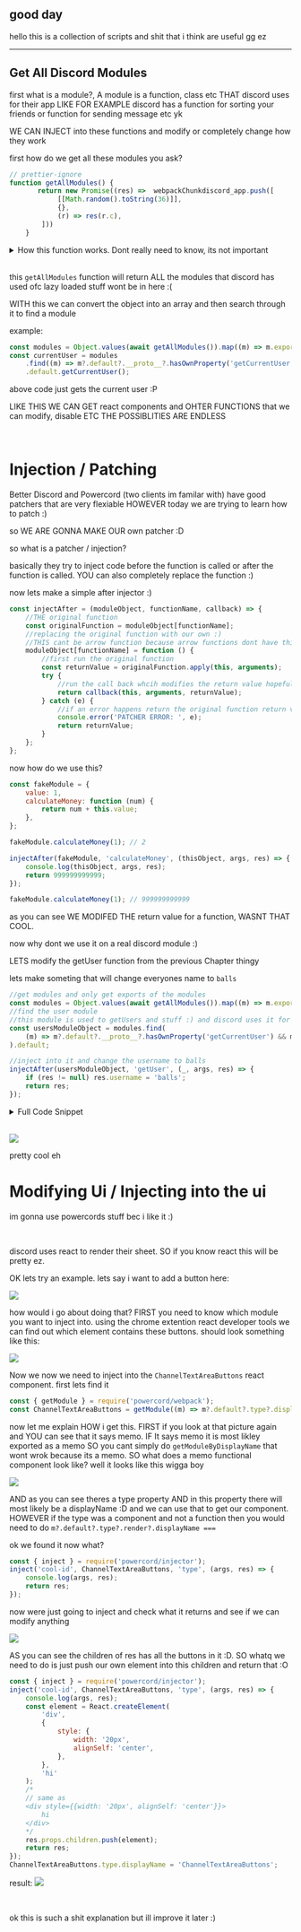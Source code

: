 ## good day

hello this is a collection of scripts and shit that i think are useful gg ez

---

<h2>Get All Discord Modules</h2>

first what is a module?, A module is a function, class etc THAT discord uses for their app
LIKE FOR EXAMPLE discord has a function for sorting your friends or function for sending message etc yk

WE CAN INJECT into these functions and modify or completely change how they work

first how do we get all these modules you ask?

```js
// prettier-ignore
function getAllModules() {
       return new Promise((res) =>  webpackChunkdiscord_app.push([
            [[Math.random().toString(36)]],
            {},
            (r) => res(r.c),
        ]))
    }
```

<details>
    <summary>How this function works. Dont really need to know, its not important
    </summary>
  
  so you might be confused on HOW this gets all the modules and rightfully so. Disocrd uses webpack to transplile and code split their web app AND THEY HAVE enabled the webpack jsonp thingy or in this case webpackchunkdiscord_app. i dont really understand it on a deep level but i do know that webpackChunkdiscord_app is how they emulate the import / export or module.exports thingy yk. IT is the modules object and thats where they store all the modules so other modules can import export stuff yk.

now why am i pussing all this shit? this wont do anything right it will just add it to the array right?
NO this push function is a wrapper over the original push function that allows us to insert modules into it
WHAT THIS MEANS is we can add our own module into this webpackChunk and then WE ARE bascially in the same enviroment as discords functions and modules. SO WE CAN IMPORT THEIR modules yk

heres the function that `webpackChunkdiscord_app.push` function
ofc i renamed some variables and refactored the minfied code to make it more readable

```js
// prettier-ignore
const wrappedPush = (push, args) => {
    //the arguments you passed for example: push([["id"], {}, (r) => {console.log(r)}])
    //ids will be ["id"], modules will be {} and the callback will be  (r) => {console.log(r)}
    const [ids, modules, callback] = args;
    if (ids.some((c) => 0 !== e[c])) {
        for (let module in modules) webpackMagic.o(modules, module) && (webpackMagic.m[module] = modules[module]);
        if (callback) var o = callback(webpackMagic);
    }
    push && push(args);
    for (let n = 0; n < ids.length; n++) {
        const id = ids[n];
        webpackMagic.o(e, id) && e[id] && e[id][0]();
        e[ids[n]] = 0;
    }
    return webpackMagic.O(o);
};
```

from this function we can see THEY GIVE us the webpack magic (which i dont understand how it works WHICH IS WHY i call it magic HEHEHE) AND THIS webpqack magic will HAVE ALL THE MODULES and ALL THE CHUNKS.
the callback we pass as the 3rd element in the array will give us the webpack magic (see line 8 of that code wrapper push function) and in the webpack magic theres a property that has the cache or all the functions that have been called or used / imported (i think.) this will be different for each web app but for discord the property is r.c or just c

The `modules` argument will be huge with many modules you can just look at discords minified code and see how big it is.

</details>

<br/>

this `getAllModules` function will return ALL the modules that discord has used
ofc lazy loaded stuff wont be in here :(

WITH this we can convert the object into an array and then search through it to find a module

example:

```js
const modules = Object.values(await getAllModules()).map((m) => m.exports);
const currentUser = modules
    .find((m) => m?.default?.__proto__?.hasOwnProperty('getCurrentUser') && m?.default?.__proto__?.hasOwnProperty('getUser'))
    .default.getCurrentUser();
```

above code just gets the current user :P

LIKE THIS WE CAN GET react components and OHTER FUNCTIONS that we can modify, disable ETC
THE POSSIBLITIES ARE ENDLESS

<br/>

# Injection / Patching

Better Discord and Powercord (two clients im familar with) have good patchers that are very flexiable HOWEVER today we are trying to learn how to patch :)

so WE ARE GONNA MAKE OUR own patcher :D

so what is a patcher / injection?

basically they try to inject code before the function is called or after the function is called. YOU can also completely replace the function :)

now lets make a simple after injector :)

```js
const injectAfter = (moduleObject, functionName, callback) => {
    //THE original function
    const originalFunction = moduleObject[functionName];
    //replacing the original function with our own :)
    //THIS cant be arrow function because arrow functions dont have this object :P
    moduleObject[functionName] = function () {
        //first run the original function
        const returnValue = originalFunction.apply(this, arguments);
        try {
            //run the call back whcih modifies the return value hopefully
            return callback(this, arguments, returnValue);
        } catch (e) {
            //if an error happens return the original function return value
            console.error('PATCHER ERROR: ', e);
            return returnValue;
        }
    };
};
```

now how do we use this?

```js
const fakeModule = {
    value: 1,
    calculateMoney: function (num) {
        return num + this.value;
    },
};

fakeModule.calculateMoney(1); // 2

injectAfter(fakeModule, 'calculateMoney', (thisObject, args, res) => {
    console.log(thisObject, args, res);
    return 999999999999;
});

fakeModule.calculateMoney(1); // 999999999999
```

as you can see WE MODIFED THE return value for a function, WASNT THAT COOL.

now why dont we use it on a real discord module :)

LETS modify the getUser function from the previous Chapter thingy

lets make someting that will change everyones name to `balls`

```js
//get modules and only get exports of the modules
const modules = Object.values(await getAllModules()).map((m) => m.exports);
//find the user module
//this module is used to getUsers and stuff :) and discord uses it for everything HEHEHHE HA
const usersModuleObject = modules.find(
    (m) => m?.default?.__proto__?.hasOwnProperty('getCurrentUser') && m?.default?.__proto__?.hasOwnProperty('getUser')
).default;

//inject into it and change the username to balls
injectAfter(usersModuleObject, 'getUser', (_, args, res) => {
    if (res != null) res.username = 'balls';
    return res;
});
```

<details>
    <summary> Full Code Snippet </summary>

```js
function getAllModules() {
    return new Promise((res) => webpackChunkdiscord_app.push([[[Math.random().toString(36)]], {}, (r) => res(r.c)]));
}
const injectAfter = (moduleObject, functionName, callback) => {
    //THE original function
    const originalFunction = moduleObject[functionName];
    //replacing the original function with our own :)
    //THIS cant be arrow function because arrow functions dont have this object :P
    moduleObject[functionName] = function () {
        //first run the original function
        const returnValue = originalFunction.apply(this, arguments);
        try {
            //run the call back whcih modifies the return value hopefully
            return callback(this, arguments, returnValue);
        } catch (e) {
            //if an error happens return the original function return value
            console.error('PATCHER ERROR: ', e);
            return returnValue;
        }
    };
};
//get modules and only get exports of the modules
const modules = Object.values(await getAllModules()).map((m) => m.exports);
//find the user module
//this module is used to getUsers and stuff :) and discord uses it for everything HEHEHHE HA
const usersModuleObject = modules.find(
    (m) => m?.default?.__proto__?.hasOwnProperty('getCurrentUser') && m?.default?.__proto__?.hasOwnProperty('getUser')
).default;

//inject into it and change the username to balls
injectAfter(usersModuleObject, 'getUser', (_, args, res) => {
    if (res != null) res.username = 'balls';
    return res;
});
```

</details>

<br />

![](https://i.imgur.com/Aop8bTX.png)

pretty cool eh

# Modifying Ui / Injecting into the ui

im gonna use powercords stuff bec i like it :)

<br />

discord uses react to render their sheet. SO if you know react this will be pretty ez.

OK lets try an example. lets say i want to add a button here:

![](https://i.imgur.com/EYYzF94.png)

how would i go about doing that? FIRST you need to know which module you want to inject into. using the chrome extention react developer tools we can find out which element contains these buttons. should look something like this:

![](https://i.imgur.com/G4KCRzA.png)

Now we now we need to inject into the `ChannelTextAreaButtons` react component.
first lets find it

```js
const { getModule } = require('powercord/webpack');
const ChannelTextAreaButtons = getModule((m) => m?.default?.type?.displayName === 'ChannelTextAreaButtons', false);
```

now let me explain HOW i get this. FIRST if you look at that picture again and YOU can see that it says memo. IF It says memo it is most likley exported as a memo SO you cant simply do `getModuleByDisplayName` that wont wrok because its a memo. SO what does a memo functional component look like? well it looks like this wigga boy

![](https://i.imgur.com/auUdT5k.png)

AND as you can see theres a type property AND in this property there will most likely be a displayName :D and we can use that to get our component.
HOWEVER if the type was a component and not a function then you would need to do `m?.default?.type?.render?.displayName ===`

ok we found it now what?

```js
const { inject } = require('powercord/injector');
inject('cool-id', ChannelTextAreaButtons, 'type', (args, res) => {
    console.log(args, res);
    return res;
});
```

now were just going to inject and check what it returns and see if we can modify anything

![](https://i.imgur.com/OgrqH15.png)

AS you can see the children of res has all the buttons in it :D. SO whatq we need to do is just push our own element into this children and return that :O

```js
const { inject } = require('powercord/injector');
inject('cool-id', ChannelTextAreaButtons, 'type', (args, res) => {
    console.log(args, res);
    const element = React.createElement(
        'div',
        {
            style: {
                width: '20px',
                alignSelf: 'center',
            },
        },
        'hi'
    );
    /* 
    // same as
    <div style={{width: '20px', alignSelf: 'center'}}>
        hi
    </div>
    */
    res.props.children.push(element);
    return res;
});
ChannelTextAreaButtons.type.displayName = 'ChannelTextAreaButtons';
```

result:
![](https://i.imgur.com/QSgBWt6.png)

<br />

ok this is such a shit explanation but ill improve it later :)
